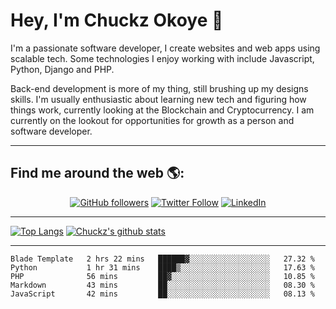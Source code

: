 # Hey, I'm Chuckz Okoye 👑


I'm a passionate software developer, I create websites and web apps using scalable tech. Some technologies I enjoy working with include Javascript, Python, Django and PHP.

Back-end development is more of my thing, still brushing up my designs skills. I'm usually enthusiastic about learning new tech and figuring how things work, currently looking at the Blockchain and Cryptocurrency.
I am currently on the lookout for opportunities for growth as a person and software developer.

-----

## Find me around the web 🌎:
<p align="center">
    <a href="https://github.com/tricelex"><img alt="GitHub followers" src="https://img.shields.io/github/followers/tricelex?style=social"></a>
	<a href="https://twitter.com/chuckzokoye"><img alt="Twitter Follow" src="https://img.shields.io/twitter/follow/chuckzokoye?style=social"></a>
	<a href="https://www.linkedin.com/in/chuckzokoye"><img src="https://img.shields.io/badge/LinkedIn--_.svg?style=social&logo=linkedin" alt="LinkedIn"></a>
</p>

-----
[![Top Langs](https://github-readme-stats.vercel.app/api/top-langs/?username=tricelex)](https://github.com/anuraghazra/github-readme-stats)   [![Chuckz's github stats](https://github-readme-stats.vercel.app/api?username=tricelex&count_private=true&show_icons=true&theme=shades-of-purple)](https://github.com/anuraghazra/github-readme-stats)





-----

<!--START_SECTION:waka-->
```text
Blade Template   2 hrs 22 mins   ██████▓░░░░░░░░░░░░░░░░░░   27.32 % 
Python           1 hr 31 mins    ████▒░░░░░░░░░░░░░░░░░░░░   17.63 % 
PHP              56 mins         ██▓░░░░░░░░░░░░░░░░░░░░░░   10.85 % 
Markdown         43 mins         ██░░░░░░░░░░░░░░░░░░░░░░░   08.30 % 
JavaScript       42 mins         ██░░░░░░░░░░░░░░░░░░░░░░░   08.13 % 
```
<!--END_SECTION:waka-->
